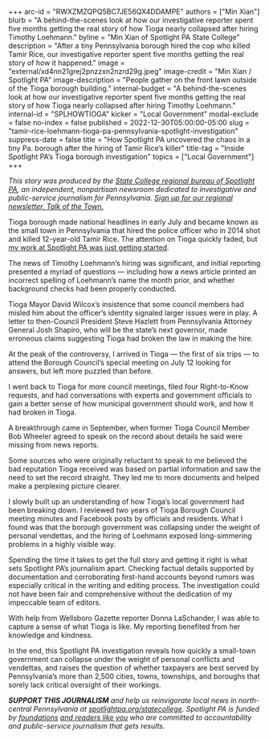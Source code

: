 +++
arc-id = "RWXZMZQPQ5BC7JE56QX4DDAMPE"
authors = ["Min Xian"]
blurb = "A behind-the-scenes look at how our investigative reporter spent five months getting the real story of how Tioga nearly collapsed after hiring Timothy Loehmann."
byline = "Min Xian of Spotlight PA State College"
description = "After a tiny Pennsylvania borough hired the cop who killed Tamir Rice, our investigative reporter spent five months getting the real story of how it happened."
image = "external/xd4nn21grej2pnzzxn2nzrd29g.jpeg"
image-credit = "Min Xian / Spotlight PA"
image-description = "People gather on the front lawn outside of the Tioga borough building."
internal-budget = "A behind-the-scenes look at how our investigative reporter spent five months getting the real story of how Tioga nearly collapsed after hiring Timothy Loehmann."
internal-id = "SPLHOWTIOGA"
kicker = "Local Government"
modal-exclude = false
no-index = false
published = 2022-12-30T05:00:00-05:00
slug = "tamir-rice-loehmann-tioga-pa-pennsylvania-spotlight-investigation"
suppress-date = false
title = "How Spotlight PA uncovered the chaos in a tiny Pa. borough after the hiring of Tamir Rice’s killer"
title-tag = "Inside Spotlight PA’s Tioga borough investigation"
topics = ["Local Government"]
+++

<i>This story was produced by the </i><a href="https://www.spotlightpa.org/statecollege"><i>State College regional bureau of Spotlight PA</i></a><i>, an independent, nonpartisan newsroom dedicated to investigative and public-service journalism for Pennsylvania. </i><a href="https://www.spotlightpa.org/newsletters/talkofthetown"><i>Sign up for our regional newsletter, Talk of the Town.</i></a>

Tioga borough made national headlines in early July and became known as the small town in Pennsylvania that hired the police officer who in 2014 shot and killed 12-year-old Tamir Rice. The attention on Tioga quickly faded, but <a href="https://www.spotlightpa.org/statecollege/2022/12/tamir-rice-timothy-loehmann-police-tioga-pa-pennsylvania/" target="_blank">my work at Spotlight PA was just getting started</a>.

The news of Timothy Loehmann’s hiring was significant, and initial reporting presented a myriad of questions — including how a news article printed an incorrect spelling of Loehmann’s name the month prior, and whether background checks had been properly conducted.

<script src="https://www.spotlightpa.org/embed.js" async></script><div data-spl-embed-version="1" data-spl-src="https://www.spotlightpa.org/embeds/newsletter/?cta=Sign%20up%20for%20our%20new%20regional%20newsletter%2C%20%3Cb%3ETalk%20of%20the%20Town%3C%2Fb%3E%2C%20and%20get%20all%20the%20news%20and%20notes%20from%20State%20College%20and%20north-central%20PA.&button=Sign%20Up%20Now&preselect=state_college&eyebrow=DON'T%20MISS%20A%20BEAT"></div>

Tioga Mayor David Wilcox’s insistence that some council members had misled him about the officer’s identity signaled larger issues were in play. A letter to then-Council President Steve Hazlett from Pennsylvania Attorney General Josh Shapiro, who will be the state’s next governor, made erroneous claims suggesting Tioga had broken the law in making the hire.

At the peak of the controversy, I arrived in Tioga — the first of six trips — to attend the Borough Council’s special meeting on July 12 looking for answers, but left more puzzled than before.

I went back to Tioga for more council meetings, filed four Right-to-Know requests, and had conversations with experts and government officials to gain a better sense of how municipal government should work, and how it had broken in Tioga.

A breakthrough came in September, when former Tioga Council Member Bob Wheeler agreed to speak on the record about details he said were missing from news reports.

Some sources who were originally reluctant to speak to me believed the bad reputation Tioga received was based on partial information and saw the need to set the record straight. They led me to more documents and helped make a perplexing picture clearer.

I slowly built up an understanding of how Tioga’s local government had been breaking down. I reviewed two years of Tioga Borough Council meeting minutes and Facebook posts by officials and residents. What I found was that the borough government was collapsing under the weight of personal vendettas, and the hiring of Loehmann exposed long-simmering problems in a highly visible way.

Spending the time it takes to get the full story and getting it right is what sets Spotlight PA’s journalism apart. Checking factual details supported by documentation and corroborating first-hand accounts beyond rumors was especially critical in the writing and editing process. The investigation could not have been fair and comprehensive without the dedication of my impeccable team of editors.

<script src="https://www.spotlightpa.org/embed.js" async></script><div data-spl-embed-version="1" data-spl-src="https://www.spotlightpa.org/embeds/donate/"></div>

With help from Wellsboro Gazette reporter Donna LaSchander, I was able to capture a sense of what Tioga is like. My reporting benefited from her knowledge and kindness.

In the end, this Spotlight PA investigation reveals how quickly a small-town government can collapse under the weight of personal conflicts and vendettas, and raises the question of whether taxpayers are best served by Pennsylvania’s more than 2,500 cities, towns, townships, and boroughs that sorely lack critical oversight of their workings.

<i><b>SUPPORT THIS JOURNALISM</b></i><i> and help us reinvigorate local news in north-central Pennsylvania at </i><a href="https://spotlightpa.fundjournalism.org/donate?campaign=701Dn000000Ygq1IAC&utm_source=www.spotlightpa.org&utm_medium=statecollege:section&utm_campaign=statecollege:main"><i>spotlightpa.org/statecollege</i></a><i>. Spotlight PA is funded by </i><a href="https://www.spotlightpa.org/support"><i>foundations</i></a><i> </i><a href="https://www.spotlightpa.org/support"><i>and readers like you</i></a><i> who are committed to accountability and public-service journalism that gets results.</i>
